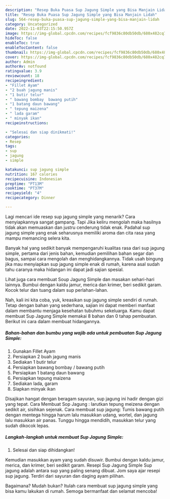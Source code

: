 ```yaml
---
description: "Resep Buka Puasa Sup Jagung Simple yang Bisa Manjain Lidah"
title: "Resep Buka Puasa Sup Jagung Simple yang Bisa Manjain Lidah"
slug: 564-resep-buka-puasa-sup-jagung-simple-yang-bisa-manjain-lidah
category: Uncategorized
date: 2022-11-03T22:15:50.957Z
image: https://img-global.cpcdn.com/recipes/fcf9836c80db50db/680x482cq70/sup-jagung-simple-foto-resep-utama.jpg
hideToc: false
enableToc: true
enableTocContent: false
thumbnail: https://img-global.cpcdn.com/recipes/fcf9836c80db50db/680x482cq70/sup-jagung-simple-foto-resep-utama.jpg
cover: https://img-global.cpcdn.com/recipes/fcf9836c80db50db/680x482cq70/sup-jagung-simple-foto-resep-utama.jpg
author: Admin
authorAv: notfound
ratingvalue: 3.9
reviewcount: 18
recipeingredient:
- "Fillet Ayam"
- "2 buah jagung manis"
- "1 butir telur"
- " bawang bombay  bawang putih"
- "1 batang daun bawang"
- " tepung maizena"
- " lada garam"
- " minyak ikan"
recipeinstructions:

- "Selesai dan siap dinikmati!"
categories:
- Resep
tags:
- sup
- jagung
- simple

katakunci: sup jagung simple 
nutrition: 167 calories
recipecuisine: Indonesian
preptime: "PT13M"
cooktime: "PT37M"
recipeyield: "4"
recipecategory: Dinner

---
```



Lagi mencari ide resep sup jagung simple yang menarik? Cara menyiapkannya sangat gampang. Tapi Jika keliru mengolah maka hasilnya tidak akan memuaskan dan justru cenderung tidak enak. Padahal sup jagung simple yang enak seharusnya memiliki aroma dan cita rasa yang mampu memancing selera kita.


Banyak hal yang sedikit banyak mempengaruhi kualitas rasa dari sup jagung simple, pertama dari jenis bahan, kemudian pemilihan bahan segar dan bagus, sampai cara mengolah dan menghidangkannya. Tidak usah bingung jika mau menyiapkan sup jagung simple enak di rumah, karena asal sudah tahu caranya maka hidangan ini dapat jadi sajian spesial.

Lihat juga cara membuat Soup Jagung Simple dan masakan sehari-hari lainnya. Bumbui dengan kaldu jamur, merica dan krimer, beri sedikit garam. Kocok telur dan tuang dalam sup perlahan-lahan.


Nah, kali ini kita coba, yuk, kreasikan sup jagung simple sendiri di rumah. Tetap dengan bahan yang sederhana, sajian ini dapat memberi manfaat dalam membantu menjaga kesehatan tubuhmu sekeluarga. Kamu dapat membuat Sup Jagung Simple memakai 8 bahan dan 0 tahap pembuatan. Berikut ini cara dalam membuat hidangannya.

<!--inarticleads1-->

##### Bahan-bahan dan bumbu yang wajib ada untuk pembuatan Sup Jagung Simple:

1. Gunakan Fillet Ayam
1. Persiapkan 2 buah jagung manis
1. Sediakan 1 butir telur
1. Persiapkan  bawang bombay / bawang putih
1. Persiapkan 1 batang daun bawang
1. Persiapkan  tepung maizena
1. Sediakan  lada, garam
1. Siapkan  minyak ikan


Disajikan hangat dengan beragam sayuran, sup jagung ini hadir dengan gizi yang tepat. Cara Membuat Sop Jagung : larutkan tepung meizena dengan sedikit air, sisihkan sejenak. Cara membuat sup jagung: Tumis bawang putih dengan mentega hingga harum lalu masukkan udang, wortel, dan jagung lalu masukkan air panas. Tunggu hingga mendidih, masukkan telur yang sudah dikocok lepas. 

<!--inarticleads2-->

##### Langkah-langkah untuk membuat Sup Jagung Simple:


1. Selesai dan siap dihidangkan!

Kemudian masukkan ayam yang sudah disuwir. Bumbui dengan kaldu jamur, merica, dan krimer, beri sedikit garam. Resepi Sup Jagung Simple Sup jagung adalah antara sup yang paling senang dibuat. Jom saya ajar resepi sup jagung. Terdiri dari sayuran dan daging ayam pilihan. 

Bagaimana? Mudah bukan? Itulah cara membuat sup jagung simple yang bisa kamu lakukan di rumah. Semoga bermanfaat dan selamat mencoba!
